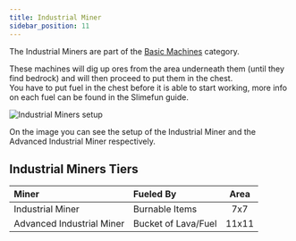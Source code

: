 ```yaml
---
title: Industrial Miner
sidebar_position: 11
---
```


The Industrial Miners are part of the [Basic Machines](/docs/Slimefun/Basic-Machines) category.

These machines will dig up ores from the area underneath them (until they find bedrock) and will then proceed to put them in the chest.  
You have to put fuel in the chest before it is able to start working, more info on each fuel can be found in the Slimefun guide.

![Industrial Miners setup](https://raw.githubusercontent.com/Slimefun/Slimefun4-Wiki/master/images/multiblock-industrial-miners.png)

On the image you can see the setup of the Industrial Miner and the Advanced Industrial Miner respectively.

## Industrial Miners Tiers

| Miner                     | Fueled By           | Area  |
|:------------------------- |:------------------- |:-----:|
| Industrial Miner          | Burnable Items      |  7x7  |
| Advanced Industrial Miner | Bucket of Lava/Fuel | 11x11 |
